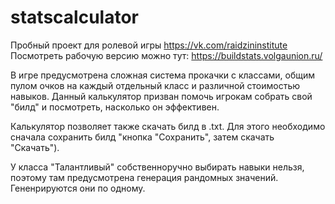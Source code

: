 # statscalculator
Пробный проект для ролевой игры https://vk.com/raidzininstitute
Посмотреть рабочую версию можно тут: https://buildstats.volgaunion.ru/

В игре предусмотрена сложная система прокачки с классами, общим пулом очков на каждый отдельный класс и различной стоимостью навыков.
Данный калькулятор призван помочь игрокам собрать свой "билд" и посмотреть, насколько он эффективен.

Калькулятор позволяет также скачать билд в .txt. Для этого необходимо сначала сохранить билд "кнопка "Сохранить", затем скачать "Скачать").

У класса "Талантливый" собственноручно выбирать навыки нельзя, поэтому там предусмотрена генерация рандомных значений. Гененрируются они по одному. 
